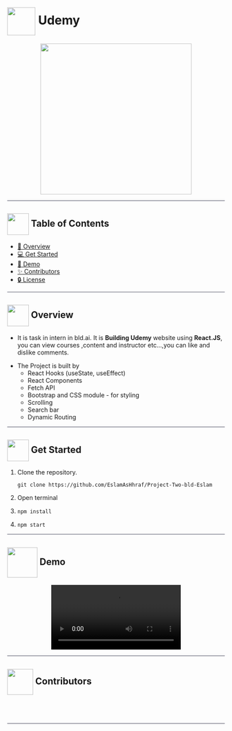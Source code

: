 # <img  align="center" width= 65px  src="https://logos-world.net/wp-content/uploads/2021/11/Udemy-Emblem.png"> Udemy

<div align="center">

<img height=350px src="https://about.udemy.com/wp-content/uploads/2022/03/TURBO-ANIMATION-CONCEPT.gif">
<div align="center"  width=10%>

</div>
</div>

<hr style="background-color: #4b4c60"></hr>

## <img align= center width=50px height=50px src="https://user-images.githubusercontent.com/71986226/154075883-2a5679d2-b411-448f-b423-9565babf35aa.gif"> Table of Contents

- <a href ="#about"> 📙 Overview</a>
- <a href ="#Started"> 💻 Get Started</a>
- <a href ="#Video"> 🎥 Demo</a>
- <a href ="#Contributors"> ✨ Contributors</a>
- <a href ="#License"> 🔒 License</a>
<hr style="background-color: #4b4c60"></hr>
<a id = "about"></a>

## <img align="center"  height =50px src="https://user-images.githubusercontent.com/71986226/154076110-1233d7a8-92c2-4d79-82c1-30e278aa518a.gif"> Overview

<ul>
 <li>

It is task in intern in bld.ai. It is **Building Udemy** website using **React.JS**, you can view courses ,content and instructor etc...,you can like and dislike comments. </li>

 <li> The Project is built by
 
 <ul>
    <li> React Hooks (useState, useEffect) </li>
    <li> React Components </li>
    <li> Fetch API </li>
    <li> Bootstrap and CSS module - for styling </li>
    <li> Scrolling </li>
    <li>Search bar </li>
    <li> Dynamic Routing </li>
   </ul>
   </li>
</ul>
<hr style="background-color: #4b4c60"></hr>
<a id = "Started"></a>

## <img  align= center width=50px height=50px src="https://c.tenor.com/HgX89Yku5V4AAAAi/to-the-moon.gif"> Get Started

<ol>
<li>Clone the repository.

<br>

```
git clone https://github.com/EslamAsHhraf/Project-Two-bld-Eslam
```

</li>
<li>Open terminal</li>
<li>

```
npm install
```

</li>
<li>

```
npm start
```

</li>
</ol>

<hr style="background-color: #4b4c60"></hr>
<a id ="Video"></a>

## <img  align= center width= 70px height =70px src="https://img.genial.ly/5f91608064ad990c6ee12237/bd7195a3-a8bb-494b-8a6d-af48dd4deb4b.gif?genial&1643587200063"> Demo

<div  align="center">
<video src="https://user-images.githubusercontent.com/71986226/194441976-c623af31-1958-4c6f-8986-c95627389f8f.mp4">
</video> 
</div>

<hr style="background-color: #4b4c60"></hr>
<a id ="Contributors"></a>

## <img align="center"  height =60px src="https://user-images.githubusercontent.com/63050133/156777293-72a6e681-2582-4a9d-ad92-09d1181d47c7.gif"> Contributors

<br>
<table >
 
</table>

<hr style="background-color: #4b4c60"></hr>

<a id ="License"></a>

